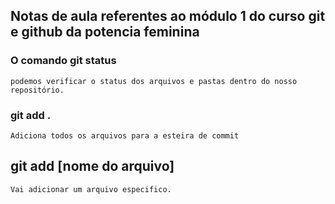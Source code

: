## Notas de aula referentes ao módulo 1 do curso git e github da potencia feminina 


### O comando git status
    
    podemos verificar o status dos arquivos e pastas dentro do nosso repositório.
    

### git add .
    
    Adiciona todos os arquivos para a esteira de commit

## git add [nome do arquivo]

    Vai adicionar um arquivo especifico. 